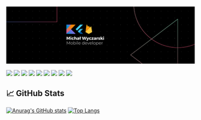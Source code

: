 [![Header](https://raw.githubusercontent.com/RedC4ke/Redc4ke/main/Banner.png "Header")](https://www.linkedin.com/in/micha%C5%82-wyczarski/)


[![](https://img.shields.io/badge/OS-Windows-orange?logo=Windows&style=flat-square)](https://www.microsoft.com/pl-pl/windows/)
[![](https://img.shields.io/badge/OS-MacOS-orange?logo=Apple&style=flat-square)](https://www.apple.com/pl/macos/)
[![](https://img.shields.io/badge/IDE-IntelliJ_kit-orange?logo=IntelliJIDEA&style=flat-square)](https://www.jetbrains.com/)
[![](https://img.shields.io/badge/IDE-Visual_Studio_Code-orange?logo=VisualStudioCode&style=flat-square)](https://code.visualstudio.com/)
[![](https://img.shields.io/badge/Code-Kotlin-orange?logo=Kotlin&logoColor=white&style=flat-square)](https://kotlinlang.org/)
[![](https://img.shields.io/badge/Code-Dart-orange?logo=Dart&logoColor=white&style=flat-square)](https://dart.dev/)
[![](https://img.shields.io/badge/Code-Python-orange?logo=Python&logoColor=white&style=flat-square)](https://www.python.org/)
[![](https://img.shields.io/badge/Tools-Flutter-orange?logo=Flutter&logoColor=white&style=flat-square)](https://flutter.dev/)
[![](https://img.shields.io/badge/Tools-Firebase-orange?logo=Firebase&logoColor=white&style=flat-square)](https://firebase.google.com/)




## 📈 GitHub Stats

[![Anurag's GitHub stats](https://github-readme-stats.vercel.app/api?username=Redc4ke&count_private=true&show_icons=true&theme=vision-friendly-dark&line_height=27&border_radius=0&hide_border=true)](https://github.com/anuraghazra/github-readme-stats)
[![Top Langs](https://github-readme-stats.vercel.app/api/top-langs/?username=Redc4ke&count_private=true&show_icons=true&theme=vision-friendly-dark&card_width=355&border_radius=0&hide_border=true)](https://github.com/anuraghazra/github-readme-stats)

